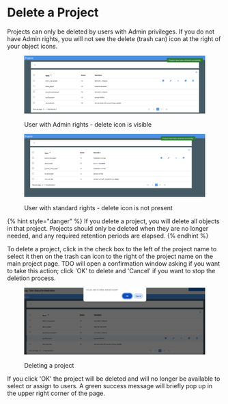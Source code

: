 # Delete a Project

Projects can only be deleted by users with Admin privileges.  If you do not have Admin rights, you will not see the delete (trash can) icon at the right of your object icons.

<figure><img src="../../../../../.gitbook/assets/image (8) (1) (1) (1) (1).png" alt=""><figcaption><p>User with Admin rights - delete icon is visible</p></figcaption></figure>

<figure><img src="../../../../../.gitbook/assets/image (9) (1) (1) (1) (1).png" alt=""><figcaption><p>User with standard rights - delete icon is not present</p></figcaption></figure>

{% hint style="danger" %}
If you delete a project, you will delete all objects in that project.  Projects should only be deleted when they are no longer needed, and any required retention periods are elapsed.
{% endhint %}

To delete a project, click in the check box to the left of the project name to select it then on the trash can icon to the right of the project name on the main project page.  TDO will open a confirmation window asking if you want to take this action; click 'OK' to delete and 'Cancel' if you want to stop the deletion process.

<figure><img src="../../../../../.gitbook/assets/image (10) (1) (1) (1) (1).png" alt=""><figcaption><p>Deleting a project</p></figcaption></figure>

If you click 'OK' the project will be deleted and will no longer be available to select or assign to users.  A green success message will briefly pop up in the upper right corner of the page.
